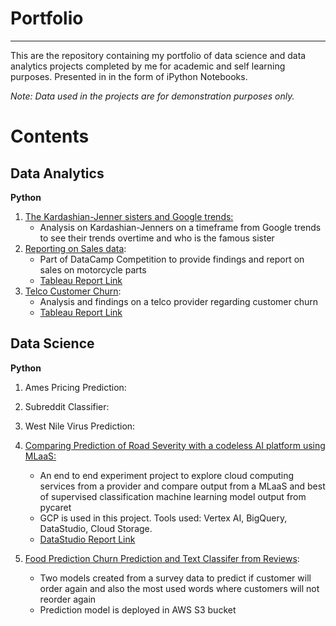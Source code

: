 # Portfolio
---

This are the repository containing my portfolio of data science and data analytics projects completed by me for academic and self learning purposes.
Presented in in the form of iPython Notebooks.

*Note: Data used in the projects are for demonstration purposes only.*

# Contents

## Data Analytics
**Python**
1. [The Kardashian-Jenner sisters and Google trends:](https://github.com/rahyu92/data-science-project/blob/main/Kardashian_Sisters_Google_Trends/The%20Kardasian-Jenner%20sisters%20and%20Google%20Trends.ipynb)
    - Analysis on Kardashian-Jenners on a timeframe from Google trends to see their trends overtime and who is the famous sister
3. [Reporting on Sales data](https://github.com/rahyu92/data-science-project/blob/main/Reporting%20Sales%20Data/Reporting%20data%20sales%20on%20Motorcycle%20Part.ipynb):
    - Part of DataCamp Competition to provide findings and report on sales on motorcycle parts 
    - [Tableau Report Link](https://public.tableau.com/views/ReportingSalesDataonMotorcycleParts/Dashboard2?:language=en-US&:display_count=n&:origin=viz_share_link)
4. [Telco Customer Churn](https://github.com/rahyu92/data-science-project/blob/main/telco_customer_churn/Telco%20Churn%20-%20EDA.ipynb): 
    - Analysis and findings on a telco provider regarding customer churn
    - [Tableau Report Link](https://public.tableau.com/views/TelcoChurnReport/Dashboard1?:language=en-US&:display_count=n&:origin=viz_share_link)
## Data Science

**Python**

1. Ames Pricing Prediction: 
2. Subreddit Classifier:
3. West Nile Virus Prediction:
4. [Comparing Prediction of Road Severity with a codeless AI platform using MLaaS:](https://github.com/rahyu92/data-science-project/tree/main/capstone)
     - An end to end experiment project to explore cloud computing services from a provider and compare output from a MLaaS and best of supervised classification machine learning model output from pycaret 
     - GCP is used in this project.  Tools used: Vertex AI, BigQuery, DataStudio, Cloud Storage.
     - [DataStudio Report Link](https://datastudio.google.com/reporting/7ad8ff1d-6f16-401f-ad59-c178c760a0d0)

5.  [Food Prediction Churn Prediction and Text Classifer from Reviews](https://github.com/rahyu92/data-science-project/tree/main/food_delivery):
    - Two models created from a survey data to predict if customer will order again and also the most used words where customers will not reorder again
    - Prediction model is deployed in AWS S3 bucket
 

